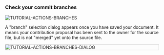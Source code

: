 ### Check your commit branches

<div>
  <img
    alt="TUTORIAL-ACTIONS-BRANCHES"
    src="https://raw.githubusercontent.com/multi-coop/gitribute-documentation-content/main/images/tutorial/commented/tutorial-07.png"
    />
</div>

A "branch" selection dialog appears once you have saved your document. It means your contribution proposal has been sent to the owner for the source file, but is not "merged" yet onto the source file. 

<div style="border: thin solid lightgrey;">
  <img
    alt="TUTORIAL-ACTIONS-BRANCHES-DIALOG"
    src="https://raw.githubusercontent.com/multi-coop/gitribute-documentation-content/main/images/tutorial/contribution-branches.png"
    />
</div>
